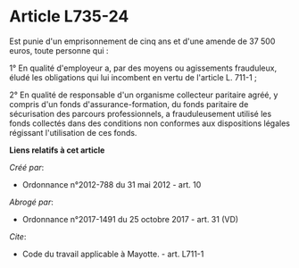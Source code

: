 # Article L735-24

Est punie d'un emprisonnement de cinq ans et d'une amende de 37 500 euros, toute personne qui : 

1° En qualité d'employeur a, par des moyens ou agissements frauduleux, éludé les obligations qui lui incombent en vertu de
l'article L. 711-1 ; 

2° En qualité de responsable d'un organisme collecteur paritaire agréé, y compris d'un fonds d'assurance-formation, du fonds
paritaire de sécurisation des parcours professionnels, a frauduleusement utilisé les fonds collectés dans des conditions non
conformes aux dispositions légales régissant l'utilisation de ces fonds.

**Liens relatifs à cet article**

_Créé par_:

  - Ordonnance n°2012-788 du 31 mai 2012 - art. 10

_Abrogé par_:

  - Ordonnance n°2017-1491 du 25 octobre 2017 - art. 31 (VD)

_Cite_:

  - Code du travail applicable à Mayotte. - art. L711-1
